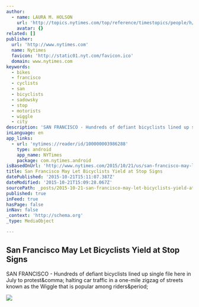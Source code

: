```yaml
---
author:
  - name: LAURA M. HOLSON
    url: 'http://topics.nytimes.com/top/reference/timestopics/people/h/laura_m_holson/index.html'
    avatar: {}
related: []
publisher:
  url: 'http://www.nytimes.com'
  name: Nytimes
  favicon: 'http://static01.nyt.com/favicon.ico'
  domain: www.nytimes.com
keywords:
  - bikes
  - francisco
  - cyclists
  - san
  - bicyclists
  - sadowsky
  - stop
  - motorists
  - wiggle
  - city
description: 'SAN FRANCISCO - Hundreds of defiant bicyclists lined up single file here in July to protest, halting car traffic in a one-mile zigzag of streets known as the Wiggle that is popular among riders.'
inLanguage: en
app_links:
  - url: 'nytimes://reader/id/100000003986288'
    type: android
    app_name: NYTimes
    package: com.nytimes.android
isBasedOnUrl: 'http://www.nytimes.com/2015/10/21/us/san-francisco-may-let-bicyclists-yield-at-stop-signs.html?_r=2'
title: San Francisco May Let Bicyclists Yield at Stop Signs
datePublished: '2015-10-21T15:11:07.387Z'
dateModified: '2015-10-21T15:09:28.067Z'
sourcePath: _posts/2015-10-21-san-francisco-may-let-bicyclists-yield-at-stop-signs.md
published: true
inFeed: true
hasPage: false
inNav: false
_context: 'http://schema.org'
_type: MediaObject

---
```

<article style=""><h1>San Francisco May Let Bicyclists Yield at Stop Signs</h1><p>SAN FRANCISCO - Hundreds of defiant bicyclists lined up single file here in July to protest&amp;comma; halting car traffic in a one-mile zigzag of streets known as the Wiggle that is popular among riders&amp;period;</p><img src="http://static01.nyt.com/images/2015/10/20/us/21bicycles-web1/21bicycles-web1-facebookJumbo.jpg" /></article>